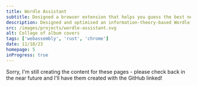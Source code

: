 ```yaml
---
title: Wordle Assistant
subtitle: Designed a browser extension that helps you guess the best next word in Wordle
description: Designed and optimised an information-theory-based Wordle Solver using Rust. Then combined WebAssembly and Chrome browser extensions to enable the solver to be used interactively to assist in the existing Worlde game.
src: /images/projects/wordle-assistant.svg
alt: Collage of album covers
tags: ['webassembly', 'rust', 'chrome']
date: 11/18/23
homepage: 5
inProgress: true
---
```


Sorry, I'm still creating the content for these pages - please check back in the near future and I'll have them created with the GitHub linked!
